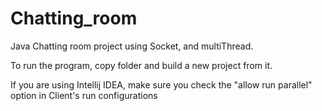 # Chatting_room
 Java Chatting room project using Socket, and multiThread. 
 
 To run the program, copy folder and build a new project from it. 
 
 If you are using Intellij IDEA, make sure you check the "allow run parallel" option in Client's run configurations 
